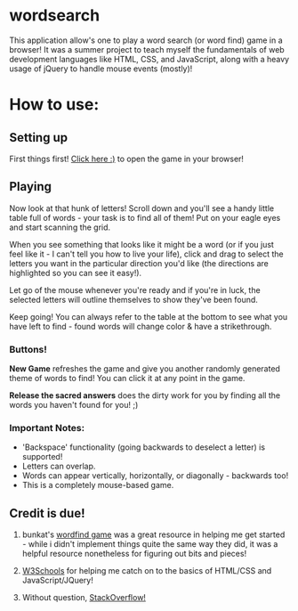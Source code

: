 # wordsearch

This application allow's one to play a word search (or word find) game in a browser! It was a summer project to teach myself the fundamentals of web development languages like HTML, CSS, and JavaScript, along with a heavy usage of jQuery to handle mouse events (mostly)!


# How to use:

## Setting up

First things first! [Click here :)](http://htmlpreview.github.io/?https://github.com/nooraftab/wordsearch/blob/master/wordsearch.html) to open the game in your browser!

## Playing

Now look at that hunk of letters! Scroll down and you'll see a handy little table full of words - your task is to find all of them! Put on your eagle eyes and start scanning the grid. 

When you see something that looks like it might be a word (or if you just feel like it - I can't tell you how to live your life), click and drag to select the letters you want in the particular direction you'd like (the directions are highlighted so you can see it easy!).

Let go of the mouse whenever you're ready and if you're in luck, the selected letters will outline themselves to show they've been found.

Keep going! You can always refer to the table at the bottom to see what you have left to find - found words will change color & have a strikethrough.

### Buttons!

**New Game** refreshes the game and give you another randomly generated theme of words to find! You can click it at any point in the game.

**Release the sacred answers** does the dirty work for you by finding all the words you haven't found for you! ;)

### Important Notes: 

- 'Backspace' functionality (going backwards to deselect a letter) is supported!
- Letters can overlap.
- Words can appear vertically, horizontally, or diagonally - backwards too!
- This is a completely mouse-based game.

## Credit is due!

1) bunkat's [wordfind game](https://github.com/bunkat/wordfind) was a great resource in helping me get started - while i didn't implement things quite the same way they did, it was a helpful resource nonetheless for figuring out bits and pieces! 

2) [W3Schools](https://www.w3schools.com/) for helping me catch on to the basics of HTML/CSS and JavaScript/JQuery!

3) Without question, [StackOverflow!](https://stackoverflow.com/)
